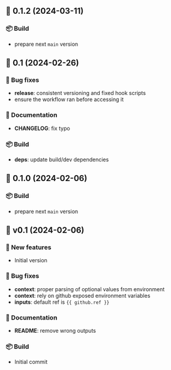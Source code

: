 ## 🚀 0.1.2 (2024-03-11)

### 📦 Build

- prepare next `main` version

## 🚀 0.1 (2024-02-26)

### 🐛 Bug fixes

- **release**: consistent versioning and fixed hook scripts
- ensure the workflow ran before accessing it

### 📖 Documentation

- **CHANGELOG**: fix typo

### 📦 Build

- **deps**: update build/dev dependencies

## 🚀 0.1.0 (2024-02-06)

### 📦 Build

- prepare next `main` version

## 🚀 v0.1 (2024-02-06)

### 💫 New features

- Initial version

### 🐛 Bug fixes

- **context**: proper parsing of optional values from environment
- **context**: rely on github exposed environment variables
- **inputs**: default ref is `{{ github.ref }}`

### 📖 Documentation

- **README**: remove wrong outputs

### 📦 Build

- Initial commit

<!-- End of file -->
